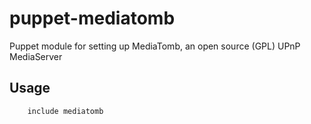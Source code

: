 # puppet-mediatomb

Puppet module for setting up MediaTomb, an open source (GPL) UPnP MediaServer

## Usage

```
    include mediatomb
```
